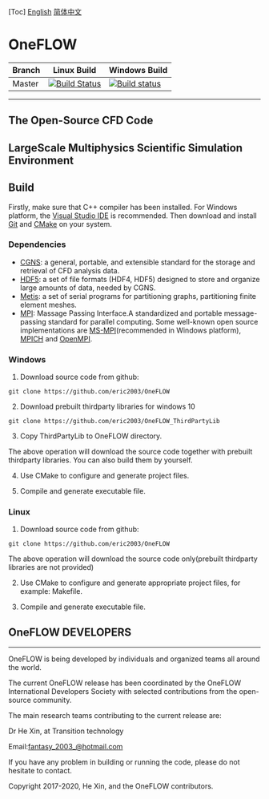 [Toc]
[English](./README.md) [简体中文 ](./README_zh_CN.md)
# OneFLOW

| Branch  | Linux Build | Windows Build |
|---      |---    |---    |
| Master  | [![Build Status](https://travis-ci.org/eric2003/OneFLOW.svg?branch=master)](https://travis-ci.org/eric2003/OneFLOW) | [![Build status](https://ci.appveyor.com/api/projects/status/o7fc231lp9jxlsib/branch/master?svg=true)](https://ci.appveyor.com/project/eric2003/OneFLOW/branch/master)  |
-----------------------------------------------------------
The Open-Source CFD Code
-----------------------------------------------------------
LargeScale Multiphysics Scientific Simulation Environment
-----------------------------------------------------------

## Build
Firstly, make sure that C++ compiler has been installed. For Windows platform, the [Visual Studio IDE](https://visualstudio.microsoft.com/ "Visual Studio IDE") is recommended. Then download and install [Git](https://git-scm.com/ "Git") and [CMake](https://cmake.org/download/ "CMake") on your system.

### Dependencies

* [CGNS](https://github.com/CGNS/CGNS "CGNS"): a general, portable, and extensible standard for the storage and retrieval of CFD analysis data.
* [HDF5](https://www.hdfgroup.org/downloads/hdf5/ "hdf5"): a set of file formats (HDF4, HDF5) designed to store and organize large amounts of data, needed by CGNS.
* [Metis](http://glaros.dtc.umn.edu/gkhome/metis/metis/download "Metis"): a set of serial programs for partitioning graphs, partitioning finite element meshes.
* [MPI](https://computing.llnl.gov/tutorials/mpi/ "MPI"): Massage Passing Interface.A standardized and portable message-passing standard for parallel computing. Some well-known open source implementations are [MS-MPI](https://github.com/Microsoft/Microsoft-MPI "MS-MPI")(recommended in Windows platform), [MPICH](https://github.com/pmodels/mpich "MPICH") and [OpenMPI](https://github.com/open-mpi/ompi "OpenMPI").

### Windows

1. Download source code from github:
```
git clone https://github.com/eric2003/OneFLOW
```
2. Download prebuilt thirdparty libraries for windows 10 
```
git clone https://github.com/eric2003/OneFLOW_ThirdPartyLib
```
3. Copy ThirdPartyLib to OneFLOW directory.

The above operation will download the source code together with prebuilt thirdparty libraries. You can also build them by yourself.

4. Use CMake to configure and generate project files.
   
5. Compile and generate executable file.
   
### Linux

1. Download source code from github:
```
git clone https://github.com/eric2003/OneFLOW
```
The above operation will download the source code only(prebuilt thirdparty libraries are not provided)

2. Use CMake to configure and generate appropriate project files, for example: Makefile.
   
3. Compile and generate executable file.
   
## OneFLOW DEVELOPERS
-----------------------------------------------------------
OneFLOW is being developed by individuals and organized teams all around the world.

The current OneFLOW release has been coordinated by the OneFLOW International Developers Society with selected contributions from the open-source community.

The main research teams contributing to the current release are:

Dr He Xin, at Transition technology

Email:<fantasy_2003_@hotmail.com>

If you have any problem in building or running the code, please do not hesitate to contact.

Copyright 2017-2020, He Xin, and the OneFLOW contributors.
